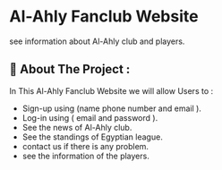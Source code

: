 <h1  id="title">Al-Ahly Fanclub Website</h1>

<p id="description">see information about Al-Ahly club and players.</p>

  
  
<h2>🧐  About The Project : </h2>

In This Al-Ahly Fanclub Website we will allow Users to :

*   Sign-up using (name phone number and email ).
*   Log-in using ( email and password ).
*   See the news of Al-Ahly club.
*   See the standings of Egyptian league.
*   contact us if there is any problem.
*   see the information of the players.

